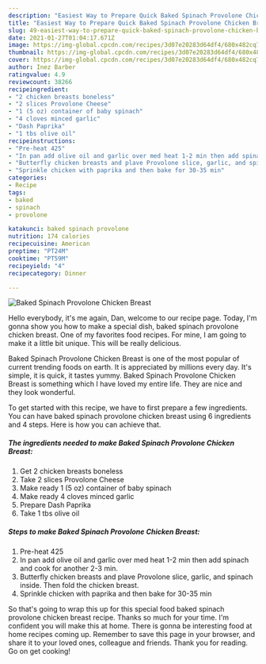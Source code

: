 ```yaml
---
description: "Easiest Way to Prepare Quick Baked Spinach Provolone Chicken Breast"
title: "Easiest Way to Prepare Quick Baked Spinach Provolone Chicken Breast"
slug: 49-easiest-way-to-prepare-quick-baked-spinach-provolone-chicken-breast
date: 2021-01-27T01:04:17.671Z
image: https://img-global.cpcdn.com/recipes/3d07e20283d64df4/680x482cq70/baked-spinach-provolone-chicken-breast-recipe-main-photo.jpg
thumbnail: https://img-global.cpcdn.com/recipes/3d07e20283d64df4/680x482cq70/baked-spinach-provolone-chicken-breast-recipe-main-photo.jpg
cover: https://img-global.cpcdn.com/recipes/3d07e20283d64df4/680x482cq70/baked-spinach-provolone-chicken-breast-recipe-main-photo.jpg
author: Inez Barber
ratingvalue: 4.9
reviewcount: 38266
recipeingredient:
- "2 chicken breasts boneless"
- "2 slices Provolone Cheese"
- "1 (5 oz) container of baby spinach"
- "4 cloves minced garlic"
- "Dash Paprika"
- "1 tbs olive oil"
recipeinstructions:
- "Pre-heat 425"
- "In pan add olive oil and garlic over med heat 1-2 min then add spinach and cook for another 2-3 min."
- "Butterfly chicken breasts and plave Provolone slice, garlic, and spinach inside. Then fold the chicken breast."
- "Sprinkle chicken with paprika and then bake for 30-35 min"
categories:
- Recipe
tags:
- baked
- spinach
- provolone

katakunci: baked spinach provolone 
nutrition: 174 calories
recipecuisine: American
preptime: "PT24M"
cooktime: "PT59M"
recipeyield: "4"
recipecategory: Dinner

---
```



![Baked Spinach Provolone Chicken Breast](https://img-global.cpcdn.com/recipes/3d07e20283d64df4/680x482cq70/baked-spinach-provolone-chicken-breast-recipe-main-photo.jpg)

Hello everybody, it's me again, Dan, welcome to our recipe page. Today, I'm gonna show you how to make a special dish, baked spinach provolone chicken breast. One of my favorites food recipes. For mine, I am going to make it a little bit unique. This will be really delicious.

Baked Spinach Provolone Chicken Breast is one of the most popular of current trending foods on earth. It is appreciated by millions every day. It's simple, it is quick, it tastes yummy. Baked Spinach Provolone Chicken Breast is something which I have loved my entire life. They are nice and they look wonderful.




To get started with this recipe, we have to first prepare a few ingredients. You can have baked spinach provolone chicken breast using 6 ingredients and 4 steps. Here is how you can achieve that.

<!--inarticleads1-->

##### The ingredients needed to make Baked Spinach Provolone Chicken Breast:

1. Get 2 chicken breasts boneless
1. Take 2 slices Provolone Cheese
1. Make ready 1 (5 oz) container of baby spinach
1. Make ready 4 cloves minced garlic
1. Prepare Dash Paprika
1. Take 1 tbs olive oil




<!--inarticleads2-->

##### Steps to make Baked Spinach Provolone Chicken Breast:

1. Pre-heat 425
1. In pan add olive oil and garlic over med heat 1-2 min then add spinach and cook for another 2-3 min.
1. Butterfly chicken breasts and plave Provolone slice, garlic, and spinach inside. Then fold the chicken breast.
1. Sprinkle chicken with paprika and then bake for 30-35 min




So that's going to wrap this up for this special food baked spinach provolone chicken breast recipe. Thanks so much for your time. I'm confident you will make this at home. There is gonna be interesting food at home recipes coming up. Remember to save this page in your browser, and share it to your loved ones, colleague and friends. Thank you for reading. Go on get cooking!
